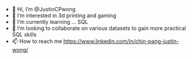 - 👋 Hi, I’m @JustinCPwong
- 👀 I’m interested in 3d printing and gaming
- 🌱 I’m currently learning ... SQL
- 💞️ I’m looking to collaborate on various datasets to gain more practical SQL skills
- 📫 How to reach me https://www.linkedin.com/in/chin-pang-justin-wong/

<!---
JustinCPwong/JustinCPwong is a ✨ special ✨ repository because its `README.md` (this file) appears on your GitHub profile.
You can click the Preview link to take a look at your changes.
--->
